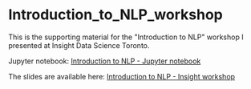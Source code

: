 # Introduction_to_NLP_workshop
This is the supporting material for the "Introduction to NLP" workshop I presented at Insight Data Science Toronto.

Jupyter notebook: [Introduction to NLP - Jupyter notebook](Introduction%20to%20NLP.ipynb)

The slides are available here: 
[Introduction to NLP - Insight workshop](https://docs.google.com/presentation/d/16sI-LsSjIvsm-iKsfiDc65v4G4GggqVokSBQJddBvyY/edit?usp=sharing)
